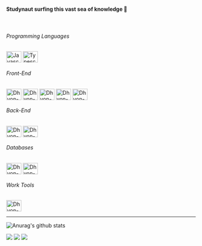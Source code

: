 <h4 align="left"> 
  Studynaut surfing this vast sea of knowledge 🚀
</h4>
  
<div align="left"><br>
  <h6>Programming Languages</h6>
  <img title="Javascript" align="center" alt="Javascript" height="30" width="40" src="https://cdn.jsdelivr.net/gh/devicons/devicon/icons/javascript/javascript-original.svg" />
  <img title="Typescript" align="center" alt="Typescript" height="30" width="40" src="https://cdn.jsdelivr.net/gh/devicons/devicon/icons/typescript/typescript-original.svg" />
  
  <h6>Front-End</h6>
  <img title="ReactJs" align="center" alt="Dhyon-reactjs" height="30" width="40" src="https://cdn.jsdelivr.net/gh/devicons/devicon/icons/react/react-original.svg" />
  <img title="NextJs" align="center" alt="Dhyon-nextjs" height="30" width="40" src="https://cdn.jsdelivr.net/gh/devicons/devicon/icons/nextjs/nextjs-original.svg" />
  <img title="Sass" align="center" alt="Dhyon-sass" height="30" width="40" src="https://cdn.jsdelivr.net/gh/devicons/devicon/icons/sass/sass-original.svg" />
  <img title="Redux" align="center" alt="Dhyon-redux" height="30" width="40" src="https://cdn.jsdelivr.net/gh/devicons/devicon/icons/redux/redux-original.svg" />
  <img title="MaterialUI" align="center" alt="Dhyon-MUI" height="30" width="40" src="https://cdn.jsdelivr.net/gh/devicons/devicon/icons/materialui/materialui-original.svg" />

  <h6>Back-End</h6>
  <img title="NodeJs" align="center" alt="Dhyon-nodejs" height="30" width="40" src="https://cdn.jsdelivr.net/gh/devicons/devicon/icons/nodejs/nodejs-original.svg" />
  <img title="NestJs" align="center" alt="Dhyon-nestjs" height="30" width="40" src="https://cdn.jsdelivr.net/gh/devicons/devicon/icons/nestjs/nestjs-plain.svg" />
  
  <h6>Databases</h6>
  <img title="MySQL" align="center" alt="Dhyon-mysql" height="30" width="40" src="https://cdn.jsdelivr.net/gh/devicons/devicon/icons/mysql/mysql-original.svg" />
  <img title="MongoDB" align="center" alt="Dhyon-mongodb" height="30" width="40" src="https://cdn.jsdelivr.net/gh/devicons/devicon/icons/mongodb/mongodb-original.svg" />
  
  <h6>Work Tools</h6>
  <img title="Figma" align="center" alt="Dhyon-figma" height="30" width="40" src="https://cdn.jsdelivr.net/gh/devicons/devicon/icons/figma/figma-original.svg" />
</div>

<hr />

![Anurag's github stats](https://github-readme-stats.vercel.app/api?username=DhyonKeyllon&show_icons=true&theme=dracula)

<p align="left">
  <a href="mailto:dhyon.kpm@gmail.com" alt="Gmail">
  <img src="https://img.shields.io/badge/-Gmail-FF0000?style=flat-square&labelColor=FF0000&logo=gmail&logoColor=white&link=gabrield.developer@gmail.com" /></a>

  <a href="https://www.linkedin.com/in/dhyonkeyllon/" alt="Linkedin">
  <img src="https://img.shields.io/badge/-Linkedin-0e76a8?style=flat-square&logo=Linkedin&logoColor=white&link=https://www.linkedin.com/in/gabedev/" /></a>

  <a href="https://www.instagram.com/dhy.on/" alt="Instagram">
  <img src="https://img.shields.io/badge/-Instagram-DF0174?style=flat-square&labelColor=DF0174&logo=instagram&logoColor=white&link=https://www.instagram.com/phedrakeson/"/></a>
</p>
